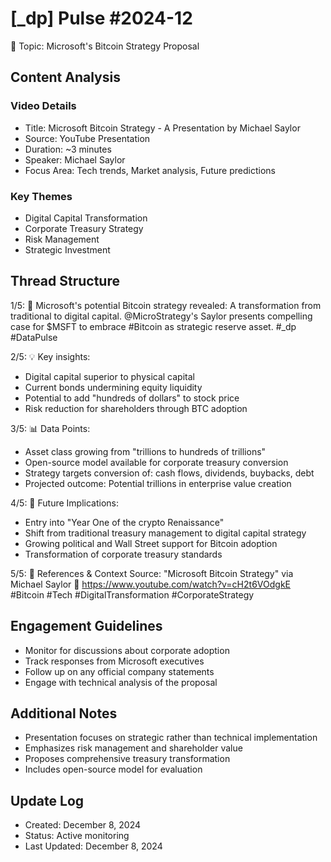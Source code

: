 # [_dp] Pulse #2024-12
📍 Topic: Microsoft's Bitcoin Strategy Proposal

## Content Analysis
### Video Details
- Title: Microsoft Bitcoin Strategy - A Presentation by Michael Saylor
- Source: YouTube Presentation
- Duration: ~3 minutes
- Speaker: Michael Saylor
- Focus Area: Tech trends, Market analysis, Future predictions

### Key Themes
- Digital Capital Transformation
- Corporate Treasury Strategy
- Risk Management
- Strategic Investment

## Thread Structure

1/5: 🚀 Microsoft's potential Bitcoin strategy revealed: A transformation from traditional to digital capital. @MicroStrategy's Saylor presents compelling case for $MSFT to embrace #Bitcoin as strategic reserve asset. #_dp #DataPulse

2/5: 💡 Key insights:
- Digital capital superior to physical capital
- Current bonds undermining equity liquidity
- Potential to add "hundreds of dollars" to stock price
- Risk reduction for shareholders through BTC adoption

3/5: 📊 Data Points:
- Asset class growing from "trillions to hundreds of trillions"
- Open-source model available for corporate treasury conversion
- Strategy targets conversion of: cash flows, dividends, buybacks, debt
- Projected outcome: Potential trillions in enterprise value creation

4/5: 🔮 Future Implications:
- Entry into "Year One of the crypto Renaissance"
- Shift from traditional treasury management to digital capital strategy
- Growing political and Wall Street support for Bitcoin adoption
- Transformation of corporate treasury standards

5/5: 🎯 References & Context
Source: "Microsoft Bitcoin Strategy"
via Michael Saylor
🔗 https://www.youtube.com/watch?v=cH2t6VOdgkE
#Bitcoin #Tech #DigitalTransformation #CorporateStrategy

## Engagement Guidelines
- Monitor for discussions about corporate adoption
- Track responses from Microsoft executives
- Follow up on any official company statements
- Engage with technical analysis of the proposal

## Additional Notes
- Presentation focuses on strategic rather than technical implementation
- Emphasizes risk management and shareholder value
- Proposes comprehensive treasury transformation
- Includes open-source model for evaluation

## Update Log
- Created: December 8, 2024
- Status: Active monitoring
- Last Updated: December 8, 2024